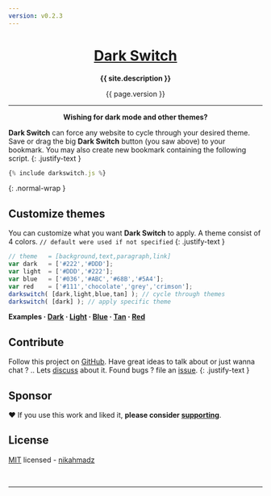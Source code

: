 ```yaml
---
version: v0.2.3
---
```

<div class="hero-1">
<h1 align="center" class="-title">
<a class="darkswitch" href="{% include darkswitch.js %}">Dark Switch</a>
</h1>
<p align="center" class="-desc"><b>{{ site.description }}</b></p>
<div class="-verpos"><div class="-ver" align="center">{{ page.version }}</div></div>
</div>
<script src="{{ site.github.url }}/assets/js/darkswitch.js?v={{ site.github.build_revision }}"></script>

***

<p align="center"><b>Wishing for dark mode and other themes?</b></p>

**Dark Switch** can force any website to cycle through your desired theme.
Save or drag the big **Dark Switch** button (you saw above) to your bookmark.
You may also create new bookmark containing the following script.
{: .justify-text }

```js
{% include darkswitch.js %}
```
{: .normal-wrap }

## Customize themes

You can customize what you want **Dark Switch** to apply.
A theme consist of 4 colors. `// default were used if not specified`
{: .justify-text }

```js
// theme   = [background,text,paragraph,link]
var dark   = ['#222','#DDD'];
var light  = ['#DDD','#222'];
var blue   = ['#036','#ABC','#68B','#5A4'];
var red    = ['#111','chocolate','grey','crimson'];
darkswitch( [dark,light,blue,tan] ); // cycle through themes
darkswitch( [dark] ); // apply specific theme

```
<script>
var dark   = ['#222','#DDD'];
var light  = ['#DDD','#222'];
var blue   = ['#036','#ABC','#68B','#5A4'];
var tan    = ['#281D15','#EDC','#876','#E93'];
var red    = ['#111','chocolate','grey','crimson'];
</script>
<p><b>Examples
&middot; <a href="#" onclick="event.preventDefault();darkswitch([dark])">Dark</a>
&middot; <a href="#" onclick="event.preventDefault();darkswitch([light])">Light</a>
&middot; <a href="#" onclick="event.preventDefault();darkswitch([blue])">Blue</a>
&middot; <a href="#" onclick="event.preventDefault();darkswitch([tan])">Tan</a>
&middot; <a href="#" onclick="event.preventDefault();darkswitch([red])">Red</a>
</b></p>

## Contribute

Follow this project on [GitHub][github].
Have great ideas to talk about or just wanna chat ? .. Lets [discuss][] about it.
Found bugs ? file an [issue][].
{: .justify-text }

[github]: https://github.com/nikahmadz/dark-switch/ "Follow this project"
[discuss]: https://github.com/nikahmadz/dark-switch/discussions "Go to Discussions"
[issue]: https://github.com/nikahmadz/dark-switch/issues "Go to Issues"

## Sponsor

❤️ If you use this work and liked it, **please consider [supporting][pay]**.

[pay]: https://nikahmadz.github.io/#!pay "See payment options"

## License

[MIT][] licensed - [nikahmadz][]

[MIT]: https://github.com/nikahmadz/dark-switch/blob/main/LICENSE "View license"
[nikahmadz]: https://nikahmadz.github.io "Visit my website"

&nbsp;

***
